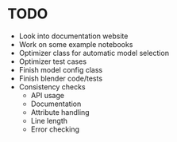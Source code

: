 # TODO

- Look into documentation website
- Work on some example notebooks
- Optimizer class for automatic model selection
- Optimizer test cases
- Finish model config class
- Finish blender code/tests
- Consistency checks
    - API usage
    - Documentation
    - Attribute handling
    - Line length
    - Error checking
